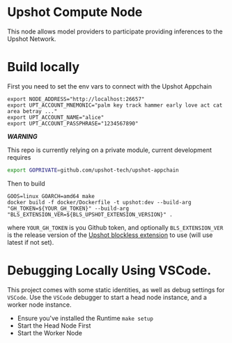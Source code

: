 # Upshot Compute Node

This node allows model providers to participate providing inferences to the Upshot Network.

# Build locally

First you need to set the env vars to connect with the Upshot Appchain
```
export NODE_ADDRESS="http://localhost:26657"
export UPT_ACCOUNT_MNEMONIC="palm key track hammer early love act cat area betray ..."
export UPT_ACCOUNT_NAME="alice"
export UPT_ACCOUNT_PASSPHRASE="1234567890"
```

***WARNING***

This repo is currently relying on a private module, current development requires

```bash
export GOPRIVATE=github.com/upshot-tech/upshot-appchain   
```

Then to build

```
GOOS=linux GOARCH=amd64 make
docker build -f docker/Dockerfile -t upshot:dev --build-arg "GH_TOKEN=${YOUR_GH_TOKEN}" --build-arg "BLS_EXTENSION_VER=${BLS_UPSHOT_EXTENSION_VERSION}" . 
```

where `YOUR_GH_TOKEN` is you Github token, and optionally `BLS_EXTENSION_VER` is the release version of the [Upshot blockless extension](https://github.com/upshot-tech/upshot-blockless-extension) to use (will use latest if not set).

# Debugging Locally Using VSCode.

This project comes with some static identities, as well as debug settings for `VSCode`. Use the `VSCode` debugger to start a head node instance, and a worker node instance.

* Ensure you've installed the Runtime `make setup`
* Start the Head Node First
* Start the Worker Node
